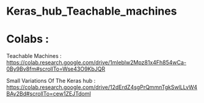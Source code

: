 # Keras_hub_Teachable_machines

# Colabs :

Teachable Machines : https://colab.research.google.com/drive/1mleblw2Mpz81x4Fh854wCa-0By9Bv8fm#scrollTo=Wse43O9KbJQR

Small Variations Of The Keras hub : https://colab.research.google.com/drive/12dErdZ4sgPrQmmnTgkSwlLLvW4BAy2Bd#scrollTo=cew1ZEJTdomI
